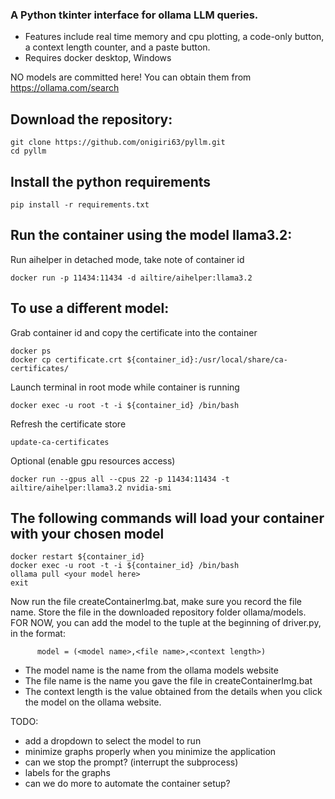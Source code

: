 ### A Python tkinter interface for ollama LLM queries.
* Features include real time memory and cpu plotting, a code-only button, a context length counter, and a paste button.
* Requires docker desktop, Windows

NO models are committed here!  You can obtain them from https://ollama.com/search



## Download the repository:
```
git clone https://github.com/onigiri63/pyllm.git
cd pyllm
```

## Install the python requirements
```
pip install -r requirements.txt
```

## Run the container using the model llama3.2:

Run aihelper in detached mode, take note of container id
```
docker run -p 11434:11434 -d ailtire/aihelper:llama3.2
```

## To use a different model:

Grab container id and copy the certificate into the container
```
docker ps 
docker cp certificate.crt ${container_id}:/usr/local/share/ca-certificates/
```

Launch terminal in root mode while container is running
```
docker exec -u root -t -i ${container_id} /bin/bash
```

Refresh the certificate store 
```
update-ca-certificates
```

Optional (enable gpu resources access)
```
docker run --gpus all --cpus 22 -p 11434:11434 -t ailtire/aihelper:llama3.2 nvidia-smi
```

## The following commands will load your container with your chosen model
```
docker restart ${container_id}
docker exec -u root -t -i ${container_id} /bin/bash
ollama pull <your model here>
exit
```

Now run the file createContainerImg.bat, make sure you record the file name.  Store the file in the downloaded repository folder ollama/models.
FOR NOW, you can add the model to the tuple at the beginning of driver.py, in the format:
```
      model = (<model name>,<file name>,<context length>)
```
* The model name is the name from the ollama models website
* The file name is the name you gave the file in createContainerImg.bat
* The context length is the value obtained from the details when you click the model on the ollama website. 


 TODO: 
* add a dropdown to select the model to run
* minimize graphs properly when you minimize the application
* can we stop the prompt? (interrupt the subprocess)
* labels for the graphs
* can we do more to automate the container setup?

